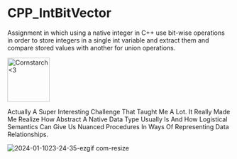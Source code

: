 # CPP_IntBitVector
  Assignment in which using a native integer in C++ use bit-wise operations in order to store integers in a single int variable and extract them and compare stored values with another for union operations. 

<img src="https://github.com/Kingerthanu/CPP_IntBitVector/assets/76754592/ed9f73db-b333-4667-a8eb-1caa96b32c0b" alt="Cornstarch <3" width="95" height="99">

Actually A Super Interesting Challenge That Taught Me A Lot. It Really Made Me Realize How Abstract A Native Data Type Usually Is And How Logistical Semantics Can Give Us Nuanced Procedures In Ways Of Representing Data Relationships.
  
![2024-01-1023-24-35-ezgif com-resize](https://github.com/Kingerthanu/CPP_IntBitVector/assets/76754592/5adea2cc-654f-4f37-925d-af80c4373be1)
